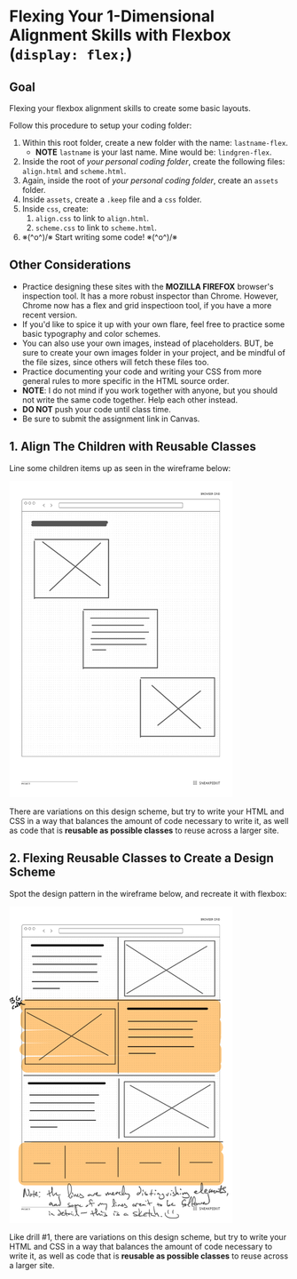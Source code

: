 # Flexing Your 1-Dimensional Alignment Skills with Flexbox (`display: flex;`)

## Goal

Flexing your flexbox alignment skills to create some basic layouts.

Follow this procedure to setup your coding folder:

1. Within this root folder, create a new folder with the name: `lastname-flex`.
   - **NOTE** `lastname` is your last name. Mine would be: `lindgren-flex`.
2. Inside the root of *your personal coding folder*, create the following files: `align.html` and `scheme.html`.
3. Again, inside the root of *your personal coding folder*, create an `assets` folder.
4. Inside `assets`, create a `.keep` file and a `css` folder.
5. Inside `css`, create:
   1. `align.css` to link to `align.html`.
   2. `scheme.css` to link to `scheme.html`.
6. ※\(^o^)/※ Start writing some code! ※\(^o^)/※

## Other Considerations

- Practice designing these sites with the **MOZILLA FIREFOX** browser's inspection tool. It has a more robust inspector than Chrome. However, Chrome now has a flex and grid inspectioon tool, if you have a more recent version.
- If you'd like to spice it up with your  own flare, feel free to practice some basic typography and color schemes. 
- You can also use your own images, instead of placeholders. BUT, be sure to create your own images folder in your project, and be mindful of the file sizes, since others will fetch these files too.
- Practice documenting your code and writing your CSS from more general rules to more specific in the HTML source order.
- **NOTE**: I do not mind if you work together with anyone, but you should not write the same code together. Help each other instead.
- **DO NOT** push your code until class time.
- Be sure to submit the assignment link in Canvas.

## 1. Align The Children with Reusable Classes

Line some children items up as seen in the wireframe below:

<img style="width:80%"
     src="../images/flex-1-align.png"
     alt="Wireframe offered as an alignment design practice drill using flexbox." />

There are variations on this design scheme, but try to write your HTML and CSS in a way that balances the amount of code necessary to write it, as well as code that is **reusable as possible classes** to reuse across a larger site.

## 2. Flexing Reusable Classes to Create a Design Scheme

Spot the design pattern in the wireframe below, and recreate it with flexbox:

<img style="width:80%"
     src="../images/flex-2-row-scheme.png"
     alt="Wireframe offered as an alignment design practice drill using flexbox." />

Like drill #1, there are variations on this design scheme, but try to write your HTML and CSS in a way that balances the amount of code necessary to write it, as well as code that is **reusable as possible classes** to reuse across a larger site.